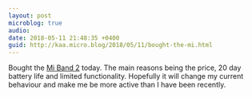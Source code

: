```yaml
---
layout: post
microblog: true
audio: 
date: 2018-05-11 21:48:35 +0400
guid: http://kaa.micro.blog/2018/05/11/bought-the-mi.html
---
```

Bought the [Mi Band 2](http://www.mi.com/mea/miband2/) today. The main reasons being the price, 20 day battery life and limited functionality. Hopefully it will change my current behaviour and make me be more active than I have been recently.
